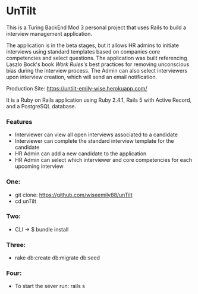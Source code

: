 # UnTilt

This is a Turing BackEnd Mod 3 personal project that uses Rails to build a interview management application.

The application is in the beta stages, but it allows HR admins to initiate interviews using standard templates based on companies core competencies and select questions. The application was built referencing Laszlo Bock's book *Work Rules's* best practices for removing unconscious bias during the interview process. The Admin can also select interviewers upon interview creation, which will send an email notification.

Production Site: https://untilt-emily-wise.herokuapp.com/

It is a Ruby on Rails application using Ruby 2.4.1, Rails 5 with Active Record, and a PostgreSQL database.

### Features
* Interviewer can view all open interviews associated to a candidate
* Interviewer can  complete the standard interview template for the candidate
* HR Admin can add a new candidate to the application
* HR Admin can select which interviewer and core competencies for each upcoming interview

### One:
* git clone: https://github.com/wiseemily88/unTilt
* cd unTilt
### Two:
* CLI -> $ bundle install
### Three:
* rake db:create db:migrate db:seed
### Four:
* To start the sever run: rails s

